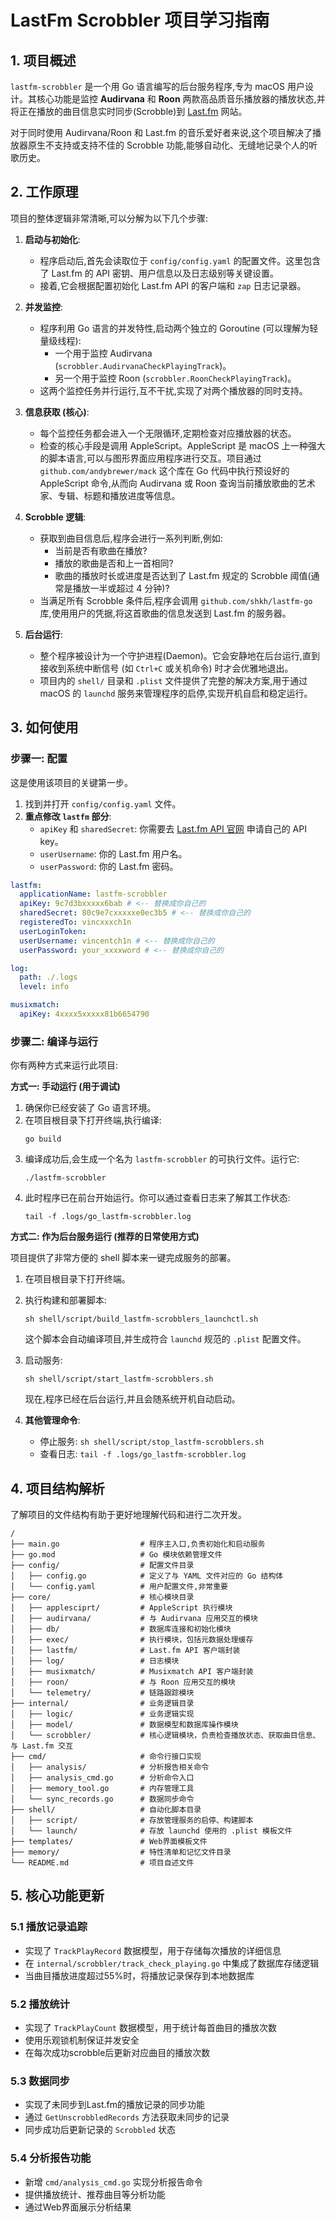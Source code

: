 # LastFm Scrobbler 项目学习指南

## 1. 项目概述

`lastfm-scrobbler` 是一个用 Go 语言编写的后台服务程序,专为 macOS 用户设计。其核心功能是监控 **Audirvana** 和 **Roon** 两款高品质音乐播放器的播放状态,并将正在播放的曲目信息实时同步(Scrobble)到 [Last.fm](https://www.last.fm/) 网站。

对于同时使用 Audirvana/Roon 和 Last.fm 的音乐爱好者来说,这个项目解决了播放器原生不支持或支持不佳的 Scrobble 功能,能够自动化、无缝地记录个人的听歌历史。

## 2. 工作原理

项目的整体逻辑非常清晰,可以分解为以下几个步骤:

1.  **启动与初始化**:

    - 程序启动后,首先会读取位于 `config/config.yaml` 的配置文件。这里包含了 Last.fm 的 API 密钥、用户信息以及日志级别等关键设置。
    - 接着,它会根据配置初始化 Last.fm API 的客户端和 `zap` 日志记录器。

2.  **并发监控**:

    - 程序利用 Go 语言的并发特性,启动两个独立的 Goroutine (可以理解为轻量级线程):
      - 一个用于监控 Audirvana (`scrobbler.AudirvanaCheckPlayingTrack`)。
      - 另一个用于监控 Roon (`scrobbler.RoonCheckPlayingTrack`)。
    - 这两个监控任务并行运行,互不干扰,实现了对两个播放器的同时支持。

3.  **信息获取 (核心)**:

    - 每个监控任务都会进入一个无限循环,定期检查对应播放器的状态。
    - 检查的核心手段是调用 AppleScript。AppleScript 是 macOS 上一种强大的脚本语言,可以与图形界面应用程序进行交互。项目通过 `github.com/andybrewer/mack` 这个库在 Go 代码中执行预设好的 AppleScript 命令,从而向 Audirvana 或 Roon 查询当前播放歌曲的艺术家、专辑、标题和播放进度等信息。

4.  **Scrobble 逻辑**:

    - 获取到曲目信息后,程序会进行一系列判断,例如:
      - 当前是否有歌曲在播放?
      - 播放的歌曲是否和上一首相同?
      - 歌曲的播放时长或进度是否达到了 Last.fm 规定的 Scrobble 阈值(通常是播放一半或超过 4 分钟)?
    - 当满足所有 Scrobble 条件后,程序会调用 `github.com/shkh/lastfm-go` 库,使用用户的凭据,将这首歌曲的信息发送到 Last.fm 的服务器。

5.  **后台运行**:
    - 整个程序被设计为一个守护进程(Daemon)。它会安静地在后台运行,直到接收到系统中断信号 (如 `Ctrl+C` 或关机命令) 时才会优雅地退出。
    - 项目内的 `shell/` 目录和 `.plist` 文件提供了完整的解决方案,用于通过 macOS 的 `launchd` 服务来管理程序的启停,实现开机自启和稳定运行。

## 3. 如何使用

### 步骤一: 配置

这是使用该项目的关键第一步。

1.  找到并打开 `config/config.yaml` 文件。
2.  **重点修改 `lastfm` 部分**:
    - `apiKey` 和 `sharedSecret`: 你需要去 [Last.fm API 官网](https://www.last.fm/api/account/create) 申请自己的 API key。
    - `userUsername`: 你的 Last.fm 用户名。
    - `userPassword`: 你的 Last.fm 密码。

```yaml
lastfm:
  applicationName: lastfm-scrobbler
  apiKey: 9c7d3bxxxxx6bab # <-- 替换成你自己的
  sharedSecret: 80c9e7cxxxxxe0ec3b5 # <-- 替换成你自己的
  registeredTo: vincxxxch1n
  userLoginToken:
  userUsername: vincentch1n # <-- 替换成你自己的
  userPassword: your_xxxxword # <-- 替换成你自己的

log:
  path: ./.logs
  level: info

musixmatch:
  apiKey: 4xxxx5xxxxx81b6654790
```

### 步骤二: 编译与运行

你有两种方式来运行此项目:

**方式一: 手动运行 (用于调试)**

1.  确保你已经安装了 Go 语言环境。
2.  在项目根目录下打开终端,执行编译:
    ```shell
    go build
    ```
3.  编译成功后,会生成一个名为 `lastfm-scrobbler` 的可执行文件。运行它:
    ```shell
    ./lastfm-scrobbler
    ```
4.  此时程序已在前台开始运行。你可以通过查看日志来了解其工作状态:
    ```shell
    tail -f .logs/go_lastfm-scrobbler.log
    ```

**方式二: 作为后台服务运行 (推荐的日常使用方式)**

项目提供了非常方便的 shell 脚本来一键完成服务的部署。

1.  在项目根目录下打开终端。
2.  执行构建和部署脚本:
    ```shell
    sh shell/script/build_lastfm-scrobblers_launchctl.sh
    ```
    这个脚本会自动编译项目,并生成符合 `launchd` 规范的 `.plist` 配置文件。
3.  启动服务:

    ```shell
    sh shell/script/start_lastfm-scrobblers.sh
    ```

    现在,程序已经在后台运行,并且会随系统开机自动启动。

4.  **其他管理命令**:
    - 停止服务: `sh shell/script/stop_lastfm-scrobblers.sh`
    - 查看日志: `tail -f .logs/go_lastfm-scrobbler.log`

## 4. 项目结构解析

了解项目的文件结构有助于更好地理解代码和进行二次开发。

```
/
├── main.go                  # 程序主入口,负责初始化和启动服务
├── go.mod                   # Go 模块依赖管理文件
├── config/                  # 配置文件目录
│   ├── config.go            # 定义了与 YAML 文件对应的 Go 结构体
│   └── config.yaml          # 用户配置文件,非常重要
├── core/                    # 核心模块目录
│   ├── applesciprt/         # AppleScript 执行模块
│   ├── audirvana/           # 与 Audirvana 应用交互的模块
│   ├── db/                  # 数据库连接和初始化模块
│   ├── exec/                # 执行模块，包括元数据处理缓存
│   ├── lastfm/              # Last.fm API 客户端封装
│   ├── log/                 # 日志模块
│   ├── musixmatch/          # Musixmatch API 客户端封装
│   ├── roon/                # 与 Roon 应用交互的模块
│   └── telemetry/           # 链路跟踪模块
├── internal/                # 业务逻辑目录
│   ├── logic/               # 业务逻辑实现
│   ├── model/               # 数据模型和数据库操作模块
│   └── scrobbler/           # 核心逻辑模块，负责检查播放状态、获取曲目信息、与 Last.fm 交互
├── cmd/                     # 命令行接口实现
│   ├── analysis/            # 分析报告相关命令
│   ├── analysis_cmd.go      # 分析命令入口
│   ├── memory_tool.go       # 内存管理工具
│   └── sync_records.go      # 数据同步命令
├── shell/                   # 自动化脚本目录
│   ├── script/              # 存放管理服务的启停、构建脚本
│   └── launch/              # 存放 launchd 使用的 .plist 模板文件
├── templates/               # Web界面模板文件
├── memory/                  # 特性清单和记忆文件目录
└── README.md                # 项目自述文件
```

## 5. 核心功能更新

### 5.1 播放记录追踪
- 实现了 `TrackPlayRecord` 数据模型，用于存储每次播放的详细信息
- 在 `internal/scrobbler/track_check_playing.go` 中集成了数据库存储逻辑
- 当曲目播放进度超过55%时，将播放记录保存到本地数据库

### 5.2 播放统计
- 实现了 `TrackPlayCount` 数据模型，用于统计每首曲目的播放次数
- 使用乐观锁机制保证并发安全
- 在每次成功scrobble后更新对应曲目的播放次数

### 5.3 数据同步
- 实现了未同步到Last.fm的播放记录的同步功能
- 通过 `GetUnscrobbledRecords` 方法获取未同步的记录
- 同步成功后更新记录的 `Scrobbled` 状态

### 5.4 分析报告功能
- 新增 `cmd/analysis_cmd.go` 实现分析报告命令
- 提供播放统计、推荐曲目等分析功能
- 通过Web界面展示分析结果